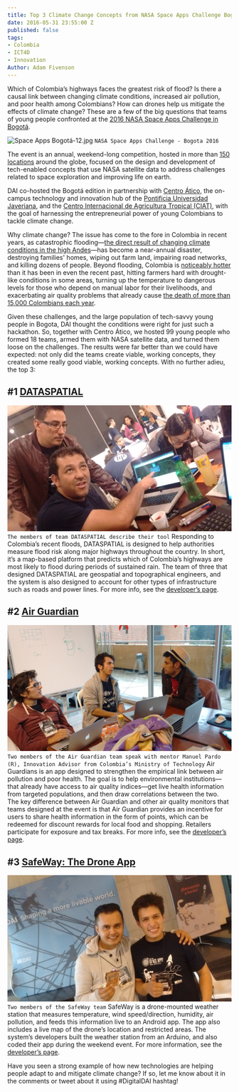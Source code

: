 ```yaml
---
title: Top 3 Climate Change Concepts from NASA Space Apps Challenge Bogotá
date: 2016-05-31 23:55:00 Z
published: false
tags:
- Colombia
- ICT4D
- Innovation
Author: Adam Fivenson
---
```


Which of Colombia’s highways faces the greatest risk of flood? Is there a causal link between changing climate conditions, increased air pollution, and poor health among Colombians? How can drones help us mitigate the effects of climate change? These are a few of the big questions that teams of young people confronted at the [2016 NASA Space Apps Challenge in Bogotá](http://www.javeriana.edu.co/spaceappsbogota/).

<!--more-->

![Space Apps Bogotá-12.jpg](/uploads/Space%20Apps%20Bogot%C3%A1-12.jpg)
`NASA Space Apps Challenge - Bogota 2016`

The event is an annual, weekend-long competition, hosted in more than [150 locations](https://2016.spaceappschallenge.org/locations) around the globe, focused on the design and development of tech-enabled concepts that use NASA satellite data to address challenges related to space exploration and improving life on earth.

DAI co-hosted the Bogotá edition in partnership with [Centro Ático](http://www.javeriana.edu.co/vicerrectoria-academica/atico), the on-campus technology and innovation hub of the [Pontificia Universidad Javeriana](http://www.javeriana.edu.co/), and the [Centro Internacional de Agricultura Tropical (CIAT)](https://ciat.cgiar.org/), with the goal of harnessing the entrepreneurial power of young Colombians to tackle climate change.

Why climate change? The issue has come to the fore in Colombia in recent years, as catastrophic flooding—[the direct result of changing climate conditions in the high Andes](http://www.dailyclimate.org/tdc-newsroom/2012/12/colombia-andes-flooding)—has become a near-annual disaster, destroying families' homes, wiping out farm land, impairing road networks, and killing dozens of people. Beyond flooding, Colombia is [noticeably hotter](http://thecitypaperbogota.com/news/climate-change-could-turn-up-the-heat-in-colombia/10812) than it has been in even the recent past, hitting farmers hard with drought-like conditions in some areas, turning up the temperature to dangerous levels for those who depend on manual labor for their livelihoods, and exacerbating air quality problems that already cause [the death of more than 15,000 Colombians each year](http://www.copenhagenconsensus.com/publication/colombia-perspective-air-pollution).

Given these challenges, and the large population of tech-savvy young people in Bogota, DAI thought the conditions were right for just such a hackathon. So, together with Centro Ático, we hosted 99 young people who formed 18 teams, armed them with NASA satellite data, and turned them loose on the challenges. The results were far better than we could have expected: not only did the teams create viable, working concepts, they created some really good viable, working concepts. With no further adieu, the top 3:

## #1 [DATASPATIAL](https://2016.spaceappschallenge.org/challenges/earth/earth-live/projects/risk-managment-system)
![IMG_20160423_184034562.jpg](/uploads/IMG_20160423_184034562.jpg)
`The members of team DATASPATIAL describe their tool`
Responding to Colombia’s recent floods, DATASPATIAL is designed to help authorities measure flood risk along major highways throughout the country. In short, it’s a map-based platform that predicts which of Colombia’s highways are most likely to flood during periods of sustained rain. The team of three that designed DATASPATIAL are geospatial and topographical engineers, and the system is also designed to account for other types of infrastructure such as roads and power lines. For more info, see the [developer’s page](https://2016.spaceappschallenge.org/challenges/earth/earth-live/projects/risk-managment-system).

## #2 [Air Guardian](https://2016.spaceappschallenge.org/challenges/earth/aircheck/projects/air-guardian)
![IMG_20160424_101008636.jpg](/uploads/IMG_20160424_101008636.jpg)
`Two members of the Air Guardian team speak with mentor Manuel Pardo (R), Innovation Advisor from Colombia’s Ministry of Technology`
Air Guardians is an app designed to strengthen the empirical link between air pollution and poor health. The goal is to help environmental institutions—that already have access to air quality indices—get live health information from targeted populations, and then draw correlations between the two. The key difference between Air Guardian and other air quality monitors that teams designed at the event is that Air Guardian provides an incentive for users to share health information in the form of points, which can be redeemed for discount rewards for local food and shopping. Retailers participate for exposure and tax breaks. For more info, see the [developer’s page](https://2016.spaceappschallenge.org/challenges/earth/aircheck/projects/air-guardian).

## #3 [SafeWay: The Drone App](https://2016.spaceappschallenge.org/challenges/aero/dont-crash-my-drone/projects/safeway-the-drone-app)
![IMG_20160424_124520066.jpg](/uploads/IMG_20160424_124520066.jpg)
`Two members of the SafeWay team`
SafeWay is a drone-mounted weather station that measures temperature, wind speed/direction, humidity, air pollution, and feeds this information live to an Android app. The app also includes a live map of the drone’s location and restricted areas. The system’s developers built the weather station from an Arduino, and also coded their app during the weekend event. For more information, see the [developer’s page]( https://2016.spaceappschallenge.org/challenges/aero/dont-crash-my-drone/projects/safeway-the-drone-app).

Have you seen a strong example of how new technologies are helping people adapt to and mitigate climate change? If so, let me know about it in the comments or tweet about it using #DigitalDAI hashtag! 